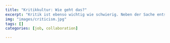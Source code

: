 ```yaml
---
title: "Kritikkultur: Wie geht das?"
excerpt: "Kritik ist ebenso wichtig wie schwierig. Neben der Sache entscheidet aber oft der Ton, die Art und Weise des Kritisierens und der Kontext darüber, wie erfolgreich Kritik ist."
img: "images/criticism.jpg"
tags: []
categories: [job, collaboration]

---
```


